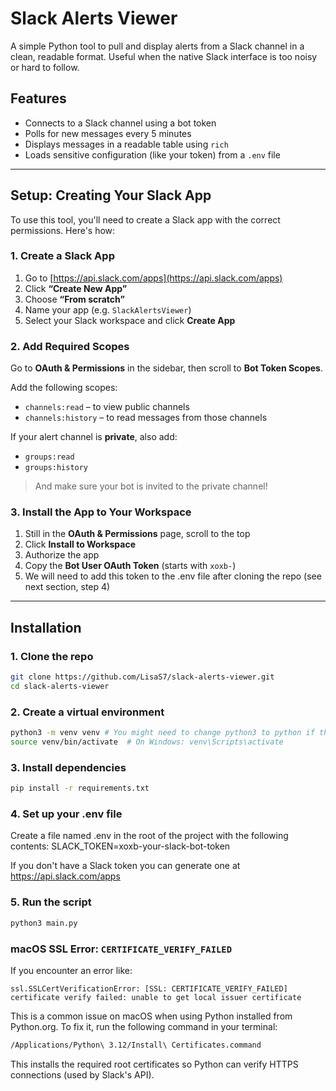 # Slack Alerts Viewer

A simple Python tool to pull and display alerts from a Slack channel in a clean, readable format. Useful when the native Slack interface is too noisy or hard to follow.

## Features

- Connects to a Slack channel using a bot token
- Polls for new messages every 5 minutes
- Displays messages in a readable table using `rich`
- Loads sensitive configuration (like your token) from a `.env` file

---

## Setup: Creating Your Slack App

To use this tool, you'll need to create a Slack app with the correct permissions. Here's how:

### 1. Create a Slack App

1. Go to [https://api.slack.com/apps](https://api.slack.com/apps)
2. Click **“Create New App”**
3. Choose **“From scratch”**
4. Name your app (e.g. `SlackAlertsViewer`)
5. Select your Slack workspace and click **Create App**


### 2. Add Required Scopes

Go to **OAuth & Permissions** in the sidebar, then scroll to **Bot Token Scopes**.

Add the following scopes:

- `channels:read` – to view public channels
- `channels:history` – to read messages from those channels

If your alert channel is **private**, also add:

- `groups:read`  
- `groups:history`  
> And make sure your bot is invited to the private channel!


### 3. Install the App to Your Workspace

1. Still in the **OAuth & Permissions** page, scroll to the top
2. Click **Install to Workspace**
3. Authorize the app
4. Copy the **Bot User OAuth Token** (starts with `xoxb-`)
5. We will need to add this token to the .env file after cloning the repo (see next section, step 4)

---

## Installation

### 1. Clone the repo

```bash
git clone https://github.com/LisaS7/slack-alerts-viewer.git
cd slack-alerts-viewer
```

### 2. Create a virtual environment
```bash
python3 -m venv venv # You might need to change python3 to python if this command doesn't work
source venv/bin/activate  # On Windows: venv\Scripts\activate
```

### 3. Install dependencies
```bash
pip install -r requirements.txt
```

### 4. Set up your .env file
Create a file named .env in the root of the project with the following contents:
SLACK_TOKEN=xoxb-your-slack-bot-token

If you don't have a Slack token you can generate one at https://api.slack.com/apps

### 5. Run the script
```bash
python3 main.py
```


### macOS SSL Error: `CERTIFICATE_VERIFY_FAILED`

If you encounter an error like:
```
ssl.SSLCertVerificationError: [SSL: CERTIFICATE_VERIFY_FAILED] certificate verify failed: unable to get local issuer certificate
```

This is a common issue on macOS when using Python installed from Python.org.
To fix it, run the following command in your terminal:

```bash
/Applications/Python\ 3.12/Install\ Certificates.command
```

This installs the required root certificates so Python can verify HTTPS connections (used by Slack's API).